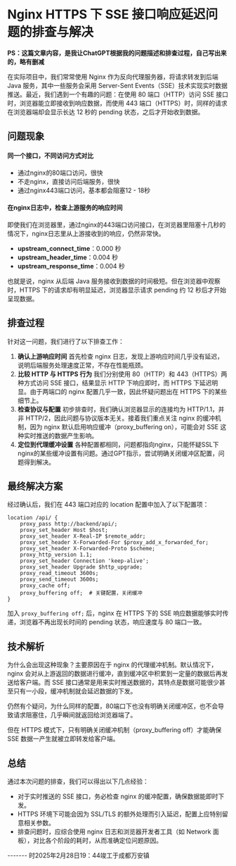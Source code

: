 # Nginx HTTPS 下 SSE 接口响应延迟问题的排查与解决

**PS：这篇文章内容，是我让ChatGPT根据我的问题描述和排查过程，自己写出来的，略有删减**

在实际项目中，我们常常使用 Nginx 作为反向代理服务器，将请求转发到后端 Java 服务，其中一些服务会采用 Server-Sent Events（SSE）技术实现实时数据推送。最近，我们遇到一个有趣的问题：在使用 80 端口（HTTP）访问 SSE 接口时，浏览器能立即接收到响应数据，而使用 443 端口（HTTPS）时，同样的请求在浏览器端却会显示长达 12 秒的 pending 状态，之后才开始收到数据。

## 问题现象

#### 同一个接口，不同访问方式对比

* 通过nginx的80端口访问，很快
* 不走nginx，直接访问后端服务，很快
* 通过nginx443端口访问，基本都会阻塞12 - 18秒

#### 在nginx日志中，检查上游服务的响应时间

即使我们在浏览器里，通过nginx的443端口访问接口，在浏览器里阻塞十几秒的情况下，nginx日志里从上游接收到的响应，仍然非常快。

- **upstream_connect_time**：0.000 秒
- **upstream_header_time**：0.004 秒
- **upstream_response_time**：0.004 秒

也就是说，nginx 从后端 Java 服务接收到数据的时间极短。但在浏览器中观察时，HTTPS 下的请求却有明显延迟，浏览器显示请求 pending 约 12 秒后才开始呈现数据。

## 排查过程

针对这一问题，我们进行了以下排查工作：

1. **确认上游响应时间**
   首先检查 nginx 日志，发现上游响应时间几乎没有延迟，说明后端服务处理速度正常，不存在性能瓶颈。
2. **比较 HTTP 与 HTTPS 行为**
   我们分别使用 80（HTTP）和 443（HTTPS）两种方式访问 SSE 接口，结果显示 HTTP 下响应即时，而 HTTPS 下延迟明显。由于两端口的 nginx 配置几乎一致，因此怀疑问题出在 HTTPS 下的某些细节上。
3. **检查协议与配置**
   初步排查时，我们确认浏览器显示的连接均为 HTTP/1.1，并非 HTTP/2，因此问题与协议版本无关。接着我们重点关注 nginx 的缓冲机制，因为 nginx 默认启用响应缓冲（proxy_buffering on），可能会对 SSE 这种实时推送的数据产生影响。
4. **定位到代理缓冲设置**
   各种配置都相同，问题都指向nginx，只能怀疑SSL下nginx的某些缓冲设置有问题。通过GPT指示，尝试明确关闭缓冲区配置，问题得到解决。

## 最终解决方案

经过确认后，我们在 443 端口对应的 location 配置中加入了以下配置项：

```nginx
location /api/ {
    proxy_pass http://backend/api/;
    proxy_set_header Host $host;
    proxy_set_header X-Real-IP $remote_addr;
    proxy_set_header X-Forwarded-For $proxy_add_x_forwarded_for;
    proxy_set_header X-Forwarded-Proto $scheme;
    proxy_http_version 1.1;
    proxy_set_header Connection 'keep-alive';
    proxy_set_header Upgrade $http_upgrade;
    proxy_read_timeout 3600s;
    proxy_send_timeout 3600s;
    proxy_cache off;
    proxy_buffering off;  # 关键配置，关闭缓冲
}
```

加入 `proxy_buffering off;` 后，nginx 在 HTTPS 下的 SSE 响应数据能够实时传递，浏览器不再出现长时间的 pending 状态，响应速度与 80 端口一致。

## 技术解析

为什么会出现这种现象？主要原因在于 nginx 的代理缓冲机制。默认情况下，nginx 会对从上游返回的数据进行缓冲，直到缓冲区中积累到一定量的数据后再发送给客户端。而 SSE 接口通常是用来实时推送数据的，其特点是数据可能很少甚至只有一小段，缓冲机制就会延迟数据的下发。

仍然有个疑问，为什么同样的配置，80端口下也没有明确关闭缓冲区，也不会导致请求阻塞住，几乎瞬间就返回给浏览器端了。

但在 HTTPS 模式下，只有明确关闭缓冲机制（proxy_buffering off）才能确保 SSE 数据一产生就被立即转发给客户端。

## 总结

通过本次问题的排查，我们可以得出以下几点经验：

- 对于实时推送的 SSE 接口，务必检查 nginx 的缓冲配置，确保数据能即时下发。
- HTTPS 环境下可能会因为 SSL/TLS 的额外处理而引入延迟，配置上应特别留意相关参数。
- 排查问题时，应综合使用 nginx 日志和浏览器开发者工具（如 Network 面板），对比各个阶段的耗时，从而准确定位问题原因。

------- 时2025年2月28日19：44竣工于成都万安镇